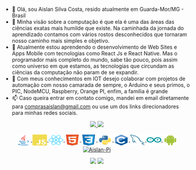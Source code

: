 - 👋 Olá, sou Aislan Silva Costa, resido atualmente em Guarda-Mor/MG - Brasil
- 👀 Minha visão sobre a computação é que ela é uma das áreas das ciências exatas mais humilde que existe. Na caminhada da jornada do aprendizado contamos com vários rostos desconhecidos que tornaram nosso caminho mais simples e objetivo.
- 🌱 Atualmente estou aprendendo o desenvolvimento de Web Sites e Apps Mobile com tecnologias como React Js e React Native. Mas o programador mais completo do mundo, sabe tão pouco, pois
assim como universo em que estamos, as tecnologias que circundam as ciências da computação não param de se expandir.
- 💞️ Com meus conhecimentos em IOT desejo colaborar com projetos de automação com nosso camarada de sempre, o Arduino e seus primos, o PIC, NodeMCU, Raspberry, Orange PI, enfim, a familia é grande
- 📫 Caso queira entrar em contato comigo, mandei em email diretamente para comprasaislan@gmail.com ou use um dos links direcionadores para minhas redes sociais.





<div align="center">
  <a href="https://github.com/pkaislan123">
  <img height="180em" src="https://github-readme-stats.vercel.app/api?username=pkaislan123&show_icons=true&theme=dracula&include_all_commits=true&count_private=true"/>
  <img height="180em" src="https://github-readme-stats.vercel.app/api/top-langs/?username=pkaislan123&layout=compact&langs_count=7&theme=dracula"/>
</div>

  <div  align="center">
  <div style="display: inline_block"><br>
  <img align="center" alt="Aislan-Java" height="30" width="40" src="https://raw.githubusercontent.com/devicons/devicon/master/icons/java/java-original.svg">
  <img align="center" alt="Aislan-Js" height="30" width="40" src="https://raw.githubusercontent.com/devicons/devicon/master/icons/javascript/javascript-plain.svg">
  <img align="center" alt="Aislan-React" height="30" width="40" src="https://raw.githubusercontent.com/devicons/devicon/master/icons/react/react-original.svg">
  <img align="center" alt="Aislan-HTML" height="30" width="40" src="https://raw.githubusercontent.com/devicons/devicon/master/icons/html5/html5-original.svg">
  <img align="center" alt="Aislan-CSS" height="30" width="40" src="https://raw.githubusercontent.com/devicons/devicon/master/icons/css3/css3-original.svg">
  <img align="center" alt="Aislan-Python" height="30" width="40" src="https://raw.githubusercontent.com/devicons/devicon/master/icons/python/python-original.svg">
  <img align="center" alt="Aislan-C" height="30" width="40" src="https://raw.githubusercontent.com/devicons/devicon/master/icons/c/c-original.svg">
  <img align="center" alt="Aislan-Mysql" height="30" width="40" src="https://raw.githubusercontent.com/devicons/devicon/master/icons/mysql/mysql-original.svg">
      <img align="center" alt="Aislan-Duino" height="30" width="40" src="https://raw.githubusercontent.com/devicons/devicon/master/icons/arduino/arduino-original.svg">
  <img align="center" alt="Aislan-Droid" height="30" width="40" src="https://raw.githubusercontent.com/devicons/devicon/master/icons/android/android-original.svg">
      <img align="center" alt="Aislan-Pi" height="30" width="40" src="https://cdn.jsdelivr.net/gh/devicons/devicon/icons/raspberrypi/raspberrypi-original.svg">
</div>
</div>
  
   
  <p/>
  
  <div  align="center">
   <a href = "mailto:comprasaislan@gmail.com"><img src="https://img.shields.io/badge/-Gmail-%23333?style=for-the-badge&logo=gmail&logoColor=white" target="_blank"></a>
   <a href="https://www.linkedin.com/in/aislan-silva-costa-10ba1b149" target="_blank"><img src="https://img.shields.io/badge/-LinkedIn-%230077B5?style=for-the-badge&logo=linkedin&logoColor=white" target="_blank"></a> 
</div>
